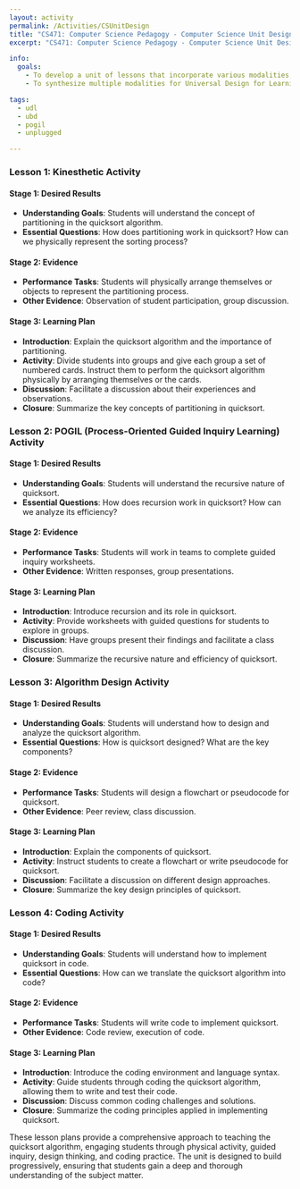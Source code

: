 ```yaml
---
layout: activity
permalink: /Activities/CSUnitDesign
title: "CS471: Computer Science Pedagogy - Computer Science Unit Design"
excerpt: "CS471: Computer Science Pedagogy - Computer Science Unit Design"

info:
  goals:
    - To develop a unit of lessons that incorporate various modalities, including kinesthetic, flipped-classroom, and POGIL
    - To synthesize multiple modalities for Universal Design for Learning

tags:
  - udl
  - ubd
  - pogil
  - unplugged

---
```


### Lesson 1: Kinesthetic Activity

#### Stage 1: Desired Results
- **Understanding Goals**: Students will understand the concept of partitioning in the quicksort algorithm.
- **Essential Questions**: How does partitioning work in quicksort? How can we physically represent the sorting process?

#### Stage 2: Evidence
- **Performance Tasks**: Students will physically arrange themselves or objects to represent the partitioning process.
- **Other Evidence**: Observation of student participation, group discussion.

#### Stage 3: Learning Plan
- **Introduction**: Explain the quicksort algorithm and the importance of partitioning.
- **Activity**: Divide students into groups and give each group a set of numbered cards. Instruct them to perform the quicksort algorithm physically by arranging themselves or the cards.
- **Discussion**: Facilitate a discussion about their experiences and observations.
- **Closure**: Summarize the key concepts of partitioning in quicksort.

### Lesson 2: POGIL (Process-Oriented Guided Inquiry Learning) Activity

#### Stage 1: Desired Results
- **Understanding Goals**: Students will understand the recursive nature of quicksort.
- **Essential Questions**: How does recursion work in quicksort? How can we analyze its efficiency?

#### Stage 2: Evidence
- **Performance Tasks**: Students will work in teams to complete guided inquiry worksheets.
- **Other Evidence**: Written responses, group presentations.

#### Stage 3: Learning Plan
- **Introduction**: Introduce recursion and its role in quicksort.
- **Activity**: Provide worksheets with guided questions for students to explore in groups.
- **Discussion**: Have groups present their findings and facilitate a class discussion.
- **Closure**: Summarize the recursive nature and efficiency of quicksort.

### Lesson 3: Algorithm Design Activity

#### Stage 1: Desired Results
- **Understanding Goals**: Students will understand how to design and analyze the quicksort algorithm.
- **Essential Questions**: How is quicksort designed? What are the key components?

#### Stage 2: Evidence
- **Performance Tasks**: Students will design a flowchart or pseudocode for quicksort.
- **Other Evidence**: Peer review, class discussion.

#### Stage 3: Learning Plan
- **Introduction**: Explain the components of quicksort.
- **Activity**: Instruct students to create a flowchart or write pseudocode for quicksort.
- **Discussion**: Facilitate a discussion on different design approaches.
- **Closure**: Summarize the key design principles of quicksort.

### Lesson 4: Coding Activity

#### Stage 1: Desired Results
- **Understanding Goals**: Students will understand how to implement quicksort in code.
- **Essential Questions**: How can we translate the quicksort algorithm into code?

#### Stage 2: Evidence
- **Performance Tasks**: Students will write code to implement quicksort.
- **Other Evidence**: Code review, execution of code.

#### Stage 3: Learning Plan
- **Introduction**: Introduce the coding environment and language syntax.
- **Activity**: Guide students through coding the quicksort algorithm, allowing them to write and test their code.
- **Discussion**: Discuss common coding challenges and solutions.
- **Closure**: Summarize the coding principles applied in implementing quicksort.

These lesson plans provide a comprehensive approach to teaching the quicksort algorithm, engaging students through physical activity, guided inquiry, design thinking, and coding practice. The unit is designed to build progressively, ensuring that students gain a deep and thorough understanding of the subject matter.
